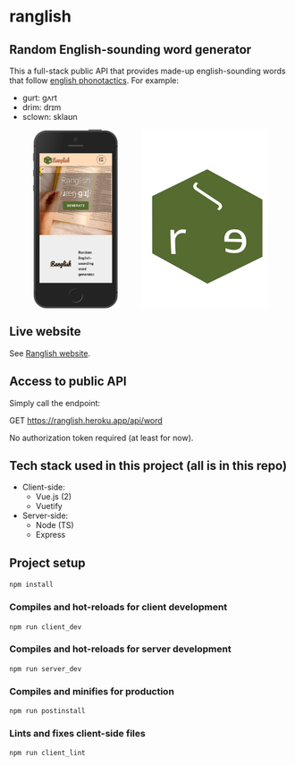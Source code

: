 # ranglish

## Random English-sounding word generator

This a full-stack public API that provides made-up english-sounding words that follow [english phonotactics](https://en.wikipedia.org/wiki/Phonotactics#English_phonotactics). For example:

- gurt: ɡʌrt
- drim: drɪm
- sclown: sklaʊn

<div>
	<div style="display:flex; justify-content:space-evenly; align-items:center;">
<img src="https://github.com/FrederickRoman/Ranglish/blob/main/docs/mockups/Ranglish%20(iPhone%205%20SE).png" alt="Ranglish home page phone mockup" height="320"/>
<img src="https://github.com/FrederickRoman/Ranglish/blob/main/client/src/assets/img/logo.svg" alt="Ranglish logo" height="320"/>
	</div>
</div>

## Live website

See [Ranglish website](https://ranglish.heroku.app).

## Access to public API

Simply call the endpoint:

GET https://ranglish.heroku.app/api/word

No authorization token required (at least for now).

## Tech stack used in this project (all is in this repo)

- Client-side:
  - Vue.js (2)
  - Vuetify
- Server-side:
  - Node (TS)
  - Express

## Project setup

```
npm install
```

### Compiles and hot-reloads for client development

```
npm run client_dev
```

### Compiles and hot-reloads for server development

```
npm run server_dev
```

### Compiles and minifies for production

```
npm run postinstall
```

### Lints and fixes client-side files

```
npm run client_lint
```
